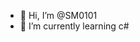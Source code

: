 - 👋 Hi, I’m @SM0101
- 🌱 I’m currently learning c#


<!---
SM0101/SM0101 is a ✨ special ✨ repository because its `README.md` (this file) appears on your GitHub profile.
You can click the Preview link to take a look at your changes.
--->
